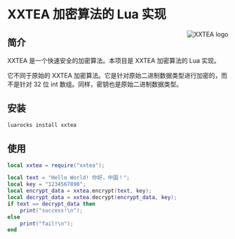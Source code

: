 # XXTEA 加密算法的 Lua 实现

<a href="https://github.com/xxtea/">
    <img src="https://avatars1.githubusercontent.com/u/6683159?v=3&s=86" alt="XXTEA logo" title="XXTEA" align="right" />
</a>

## 简介

XXTEA 是一个快速安全的加密算法。本项目是 XXTEA 加密算法的 Lua 实现。

它不同于原始的 XXTEA 加密算法。它是针对原始二进制数据类型进行加密的，而不是针对 32 位 int 数组。同样，密钥也是原始二进制数据类型。

## 安装

```sh
luarocks install xxtea
```

## 使用

```lua
local xxtea = require("xxtea");

local text = "Hello World! 你好，中国！";
local key = "1234567890";
local encrypt_data = xxtea.encrypt(text, key);
local decrypt_data = xxtea.decrypt(encrypt_data, key);
if text == decrypt_data then
    print("success!\n");
else
    print("fail!\n");
end
```
